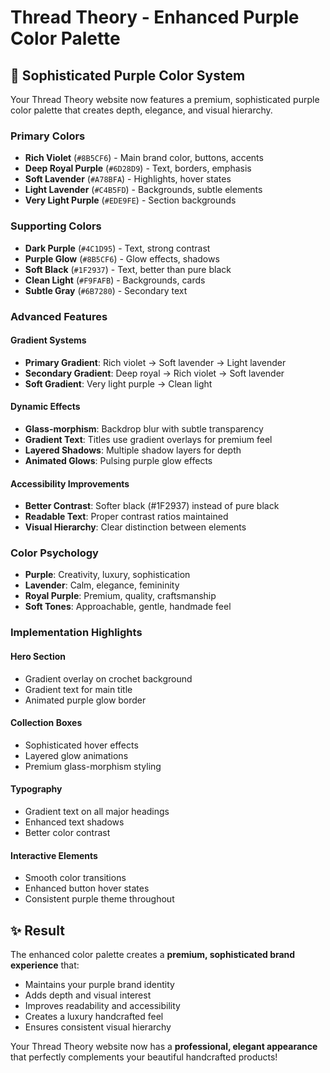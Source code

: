 # Thread Theory - Enhanced Purple Color Palette

## 🎨 **Sophisticated Purple Color System**

Your Thread Theory website now features a premium, sophisticated purple color palette that creates depth, elegance, and visual hierarchy.

### **Primary Colors**
- **Rich Violet** (`#8B5CF6`) - Main brand color, buttons, accents
- **Deep Royal Purple** (`#6D28D9`) - Text, borders, emphasis
- **Soft Lavender** (`#A78BFA`) - Highlights, hover states
- **Light Lavender** (`#C4B5FD`) - Backgrounds, subtle elements
- **Very Light Purple** (`#EDE9FE`) - Section backgrounds

### **Supporting Colors**
- **Dark Purple** (`#4C1D95`) - Text, strong contrast
- **Purple Glow** (`#8B5CF6`) - Glow effects, shadows
- **Soft Black** (`#1F2937`) - Text, better than pure black
- **Clean Light** (`#F9FAFB`) - Backgrounds, cards
- **Subtle Gray** (`#6B7280`) - Secondary text

### **Advanced Features**

#### **Gradient Systems**
- **Primary Gradient**: Rich violet → Soft lavender → Light lavender
- **Secondary Gradient**: Deep royal → Rich violet → Soft lavender  
- **Soft Gradient**: Very light purple → Clean light

#### **Dynamic Effects**
- **Glass-morphism**: Backdrop blur with subtle transparency
- **Gradient Text**: Titles use gradient overlays for premium feel
- **Layered Shadows**: Multiple shadow layers for depth
- **Animated Glows**: Pulsing purple glow effects

#### **Accessibility Improvements**
- **Better Contrast**: Softer black (#1F2937) instead of pure black
- **Readable Text**: Proper contrast ratios maintained
- **Visual Hierarchy**: Clear distinction between elements

### **Color Psychology**
- **Purple**: Creativity, luxury, sophistication
- **Lavender**: Calm, elegance, femininity  
- **Royal Purple**: Premium, quality, craftsmanship
- **Soft Tones**: Approachable, gentle, handmade feel

### **Implementation Highlights**

#### **Hero Section**
- Gradient overlay on crochet background
- Gradient text for main title
- Animated purple glow border

#### **Collection Boxes**
- Sophisticated hover effects
- Layered glow animations
- Premium glass-morphism styling

#### **Typography**
- Gradient text on all major headings
- Enhanced text shadows
- Better color contrast

#### **Interactive Elements**
- Smooth color transitions
- Enhanced button hover states
- Consistent purple theme throughout

## ✨ **Result**

The enhanced color palette creates a **premium, sophisticated brand experience** that:
- Maintains your purple brand identity
- Adds depth and visual interest
- Improves readability and accessibility
- Creates a luxury handcrafted feel
- Ensures consistent visual hierarchy

Your Thread Theory website now has a **professional, elegant appearance** that perfectly complements your beautiful handcrafted products!